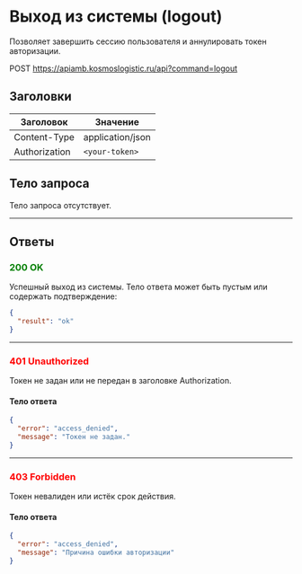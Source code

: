# Выход из системы (logout)

Позволяет завершить сессию пользователя и аннулировать токен авторизации.

POST https://apiamb.kosmoslogistic.ru/api?command=logout

## Заголовки

| Заголовок     | Значение         |
|---------------|------------------|
| Content-Type  | application/json |
| Authorization | `<your-token>`   |

## Тело запроса

Тело запроса отсутствует.

---

## Ответы

### <span style="color: green;">200 OK</span>

Успешный выход из системы. Тело ответа может быть пустым или содержать подтверждение:

```json
{
  "result": "ok"
}
```

---

### <span style="color: red;">401 Unauthorized</span>
Токен не задан или не передан в заголовке Authorization.
#### Тело ответа
```json
{
  "error": "access_denied",
  "message": "Токен не задан."
}
```

---

### <span style="color: red;">403 Forbidden</span>
Токен невалиден или истёк срок действия.
#### Тело ответа
```json
{
  "error": "access_denied",
  "message": "Причина ошибки авторизации"
}
```
